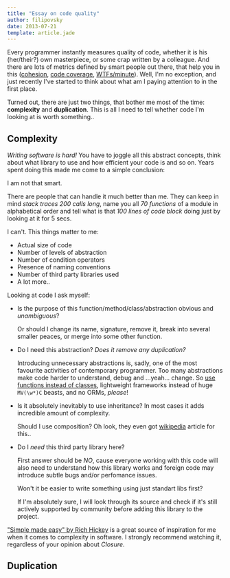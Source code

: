 ```yaml
---
title: "Essay on code quality"
author: filipovsky
date: 2013-07-21
template: article.jade
---
```


Every programmer instantly measures quality of code, whether it is his
(her/their?) own masterpiece, or some crap written by a colleague. And
there are lots of metrics defined by smart people out there, that help you in
this
([cohesion](http://en.wikipedia.org/wiki/Cohesion_%28computer_science%29),
[code coverage](http://en.wikipedia.org/wiki/Code_coverage),
[WTFs/minute](http://www.osnews.com/story/19266/WTFs_m)). Well, I'm no exception, and just recently I've started to think about what am
I paying attention to in the first place.
<span class="more"></span>

Turned out, there are just two things, that bother me most of the time:
**complexity** and **duplication**. This is all I need to tell whether code I'm looking at is worth
something..

## Complexity

*Writing software is hard!* You have to joggle all this abstract concepts,
think about what library to use and how efficient your code is and so on.
Years spent doing this made me come to a simple conclusion:

I am not that smart.

There are people that can handle it much better than me. They can keep in
mind *stack traces 200 calls long*, name you all *70 functions* of a
module in alphabetical order and tell what is that *100 lines of code
block* doing just by looking at it for 5 secs.

I can't. This things matter to me:

* Actual size of code
* Number of levels of abstraction
* Number of condition operators
* Presence of naming conventions
* Number of third party libraries used
* A lot more..

Looking at code I ask myself:

* Is the purpose of this function/method/class/abstraction obvious and
  *unambiguous*?

  Or should I change its name, signature, remove it, break into
  several smaller peaces, or merge into some other function.

* Do I need this abstraction? *Does it remove any duplication?*

  Introducing unnecessary abstractions is, sadly, one of the most
  favourite activities of contemporary programmer. Too many abstractions
  make code harder to understand, debug and ...yeah... change. So
  [use functions instead of classes](
  http://pyvideo.org/video/880/stop-writing-classes), lightweight
  frameworks instead of huge `MV(\w*)C` beasts, and no ORMs,
  *please*!

* Is it absolutely inevitably to use inheritance? In most cases it adds
  incredible amount of complexity.

  Should I use composition? Oh look, they even got
  [wikipedia](http://en.wikipedia.org/wiki/Composition_over_inheritance)
  article for this..

* Do I *need* this third party library here?

  First answer should be *NO*, cause everyone working with this code will
  also need to understand how this library works and foreign code may
  introduce subtle bugs and/or perfomance issues.

  Won't it be easier to write something using just standart libs first?

  If I'm absolutely sure, I will look through its source and check if it's
  still actively supported by community before adding this library to the
  project.

["Simple made easy" by Rich
Hickey](http://www.infoq.com/presentations/Simple-Made-Easy) is a great
source of inspiration for me when it comes to complexity in software. I
strongly recommend watching it, regardless of your opinion about *Closure*.

## Duplication

